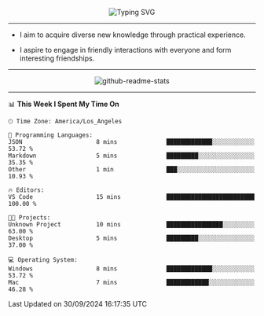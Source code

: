 <p align="center">
  <img src="https://readme-typing-svg.demolab.com?font=Fira+Code&weight=500&size=32&duration=2500&pause=1600&center=true&vCenter=true&random=false&width=1024&height=64&lines=Hi+there+%F0%9F%91%8B;I'm+delighted+you+could+make+it+here+%F0%9F%8E%89;I'm+Harry%2C+a+college+student+still+finding+my+way" alt="Typing SVG" />
</p>


---


- I aim to acquire diverse new knowledge through practical experience.

- I aspire to engage in friendly interactions with everyone and form interesting friendships.


---


<p align="center">
  <img src="https://github-readme-stats.vercel.app/api?username=Harry-Jing&show_icons=true" alt="github-readme-stats"/>
</p>


---

<!--START_SECTION:waka-->
📊 **This Week I Spent My Time On** 

```text
🕑︎ Time Zone: America/Los_Angeles

💬 Programming Languages: 
JSON                     8 mins              █████████████░░░░░░░░░░░░   53.72 % 
Markdown                 5 mins              █████████░░░░░░░░░░░░░░░░   35.35 % 
Other                    1 min               ███░░░░░░░░░░░░░░░░░░░░░░   10.93 % 

🔥 Editors: 
VS Code                  15 mins             █████████████████████████   100.00 % 

🐱‍💻 Projects: 
Unknown Project          10 mins             ████████████████░░░░░░░░░   63.00 % 
Desktop                  5 mins              █████████░░░░░░░░░░░░░░░░   37.00 % 

💻 Operating System: 
Windows                  8 mins              █████████████░░░░░░░░░░░░   53.72 % 
Mac                      7 mins              ████████████░░░░░░░░░░░░░   46.28 % 
```


 Last Updated on 30/09/2024 16:17:35 UTC
<!--END_SECTION:waka-->
